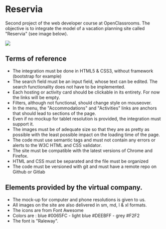 # Reservia

Second project of the web developer course at OpenClassrooms. The objective is to integrate the model of a vacation planning site called "Reservia" (see image below).

![](https://gitlab.com/fchancel/oc-reservia/-/raw/main/assets/mockup/desktop.png)

## Terms of reference


- The integration must be done in HTML5 & CSS3, without framework (bootstrap for example)
- The search field must be an input field, whose text can be edited. The search functionality does not have to be implemented.
- Each hosting or activity card should be clickable in its entirety. For now the links will be empty.
- Filters, although not functional, should change style on mouseover.
- In the menu, the "Accommodations" and "Activities" links are anchors that should lead to sections of the page.
- Even if no mockup for tablet resolution is provided, the integration must support it.
- The images must be of adequate size so that they are as pretty as possible with the least possible impact on the loading time of the page.
- The code must use semantic tags and must not contain any errors or alerts to the W3C HTML and CSS validator.
- The site must be compatible with the latest versions of Chrome and Firefox.
- HTML and CSS must be separated and the file must be organized
- The code must be versioned with git and must have a remote repo on Github or Gitlab

## Elements provided by the virtual company.

- The mock-up for computer and phone resolutions is given to us.
- All images on the site are also delivered in sm, md, l & xl formats.
- The icons are from Font Awesome
- Colors are : blue #0065FC - light blue #DEEBFF - grey #F2F2
- The font is "Raleway".
